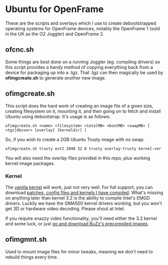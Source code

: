 Ubuntu for OpenFrame
=====================

These are the scripts and overlays which I use to create debootstrapped operating systems for OpenFrame devices, notably the OpenFrame 1 (sold in the UK as the O2 Joggler) and OpenFrame 2.


ofcnc.sh
---------

Some things are best done on a running Joggler (eg. compiling drivers) so this script provides a handy method of copying everything back from a device for packaging up into a .tgz. That .tgz can then magically be used by __ofimgcreate.sh__ to generate another new image.


ofimgcreate.sh
---------------

This script does the hard work of creating an image file of a given size, creating  filesystem on it, mounting it, and then going on to fetch and install Ubuntu using debootstrap. It's usage is as follows:

	ofimgcreate.sh <name> <filesystem> <totalMB> <bootMB> <swapMB> [ <tgz|dbsver> [overlay] [kerneldir] ]

So, if you wish to create a 2GB Ubuntu Trusty image with no swap:

	ofimgcreate.sh trusty ext2 2048 32 0 trusty overlay-trusty kernel-ver

You will also need the overlay files provided in this repo, plus working kernel image packages.

### Kernel ###

The [vanilla kernel](http://kernel.org "kernel.org") will work, just not very well. For full support, you can download [patches, config files and kernels I have compiled](http://birdslikewires.co.uk/download/openframe/kernel). What's missing on anything later than kernel 3.2 is the ability to compile Intel's EMGD drivers. Luckily we have the GMA500 kernel drivers working, but you won't get 3D or hardware video decoding. Please shout at Intel.

If you require snazzy video functionality, you'll need either the 3.2 kernel and some luck, or just [go and download BuZz's precompiled images](http://joggler.exotica.org.uk).


ofimgmnt.sh
------------

Used to mount image files for minor tweaks, meaning we don't need to rebuild things every time.

